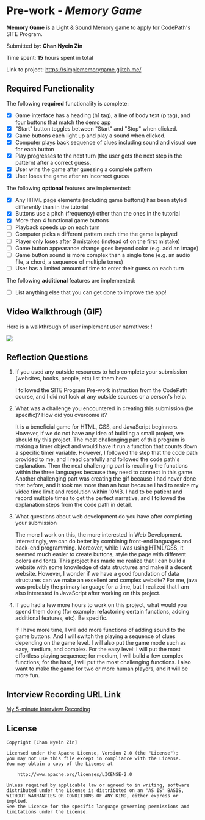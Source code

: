 # Pre-work - *Memory Game*

**Memory Game** is a Light & Sound Memory game to apply for CodePath's SITE Program. 

Submitted by: **Chan Nyein Zin**

Time spent: **15** hours spent in total

Link to project: https://simplememorygame.glitch.me/

## Required Functionality

The following **required** functionality is complete:

* [x] Game interface has a heading (h1 tag), a line of body text (p tag), and four buttons that match the demo app
* [x] "Start" button toggles between "Start" and "Stop" when clicked. 
* [x] Game buttons each light up and play a sound when clicked. 
* [x] Computer plays back sequence of clues including sound and visual cue for each button
* [x] Play progresses to the next turn (the user gets the next step in the pattern) after a correct guess. 
* [x] User wins the game after guessing a complete pattern
* [x] User loses the game after an incorrect guess

The following **optional** features are implemented:

* [x] Any HTML page elements (including game buttons) has been styled differently than in the tutorial
* [x] Buttons use a pitch (frequency) other than the ones in the tutorial
* [x] More than 4 functional game buttons
* [ ] Playback speeds up on each turn
* [ ] Computer picks a different pattern each time the game is played
* [ ] Player only loses after 3 mistakes (instead of on the first mistake)
* [ ] Game button appearance change goes beyond color (e.g. add an image)
* [ ] Game button sound is more complex than a single tone (e.g. an audio file, a chord, a sequence of multiple tones)
* [ ] User has a limited amount of time to enter their guess on each turn

The following **additional** features are implemented:

- [ ] List anything else that you can get done to improve the app!

## Video Walkthrough (GIF)

Here is a walkthrough of user implement user narratives: !

![](https://i.imgur.com/jEbxqp2.gif)


## Reflection Questions


1. If you used any outside resources to help complete your submission (websites, books, people, etc) list them here.
 
   I followed the SITE Program Pre-work instruction from the CodePath course, and I did not look at any outside sources or a person's help. 

2. What was a challenge you encountered in creating this submission (be specific)? How did you overcome it? 

   It is a beneficial game for HTML, CSS, and JavaScript beginners. However, if we do not have any idea of building a small project, we should try this project. The most challenging part of this program is making a timer object and would have it run a function that counts down a specific timer variable. However, I followed the step that the code path provided to me, and I read carefully and followed the code path's explanation. Then the next challenging part is recalling the functions within the three languages because they need to connect in this game. Another challenging part was creating the gif because I had never done that before, and it took me more than an hour because I had to resize my video time limit and resolution within 10MB. I had to be patient and record multiple times to get the perfect narrative, and I followed the explanation steps from the code path in detail.

3. What questions about web development do you have after completing your submission

   The more I work on this, the more interested in Web Development. Interestingly, we can do better by combining front-end languages and back-end programming. Moreover, while I was using HTML/CSS, it seemed much easier to create buttons, style the page with different colors and fonts. This project has made me realize that I can build a website with some knowledge of data structures and make it a decent website. However, I wonder if we have a good foundation of data structures can we make an excellent and complex website? For me, java was probably the primary language for a time, but I realized that I am also interested in JavaScript after working on this project.

4. If you had a few more hours to work on this project, what would you spend them doing (for example: refactoring certain functions, adding additional features, etc). Be specific. 

   If I have more time, I will add more functions of adding sound to the game buttons. And I will switch the playing a sequence of clues depending on the game level. I will also put the game mode such as easy, medium, and complex. For the easy level: I will put the most effortless playing sequence; for medium, I will build a few complex functions; for the hard, I will put the most challenging functions. I also want to make the game for two or more human players, and it will be more fun. 



## Interview Recording URL Link

[My 5-minute Interview Recording](https://drive.google.com/file/d/1nNt1_ZOwDFpHe38qOv9EumBXrAOEukJY/view?usp=sharing)


## License

    Copyright [Chan Nyein Zin]

    Licensed under the Apache License, Version 2.0 (the "License");
    you may not use this file except in compliance with the License.
    You may obtain a copy of the License at

        http://www.apache.org/licenses/LICENSE-2.0

    Unless required by applicable law or agreed to in writing, software
    distributed under the License is distributed on an "AS IS" BASIS,
    WITHOUT WARRANTIES OR CONDITIONS OF ANY KIND, either express or implied.
    See the License for the specific language governing permissions and
    limitations under the License.
